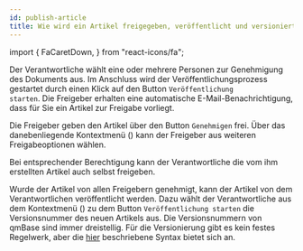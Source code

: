 ```yaml
---
id: publish-article
title: Wie wird ein Artikel freigegeben, veröffentlicht und versioniert?
---
```


import {
  FaCaretDown,
} from "react-icons/fa";

Der Verantwortliche wählt eine oder mehrere Personen zur Genehmigung des Dokuments aus. Im Anschluss wird der Veröffentlichungsprozess gestartet durch einen Klick auf den Button <code>Veröffentlichung starten</code>. Die Freigeber erhalten eine automatische E-Mail-Benachrichtigung, dass für Sie ein Artikel zur Freigabe vorliegt. 

Die Freigeber geben den Artikel über den Button <code>Genehmigen</code> frei. Über das danebenliegende Kontextmenü (<FaCaretDown/>) kann der Freigeber aus weiteren Freigabeoptionen wählen.

Bei entsprechender Berechtigung kann der Verantwortliche die vom ihm erstellten  Artikel auch selbst freigeben. 

Wurde der Artikel von allen Freigebern genehmigt, kann der Artikel von dem Verantwortlichen veröffentlicht werden. Dazu wählt der Verantwortliche aus dem Kontextmenü (<FaCaretDown/>) zu dem Button <code>Veröffentlichung starten</code> die Versionsnummer des neuen Artikels aus. Die Versionsnummern von qmBase sind immer dreistellig. Für die Versionierung gibt es kein festes Regelwerk, aber die [hier](faqs/was-bedeutet-die-revisionsnummer-wie-versioniere-ich-dokumente.md) beschriebene Syntax bietet sich an.
